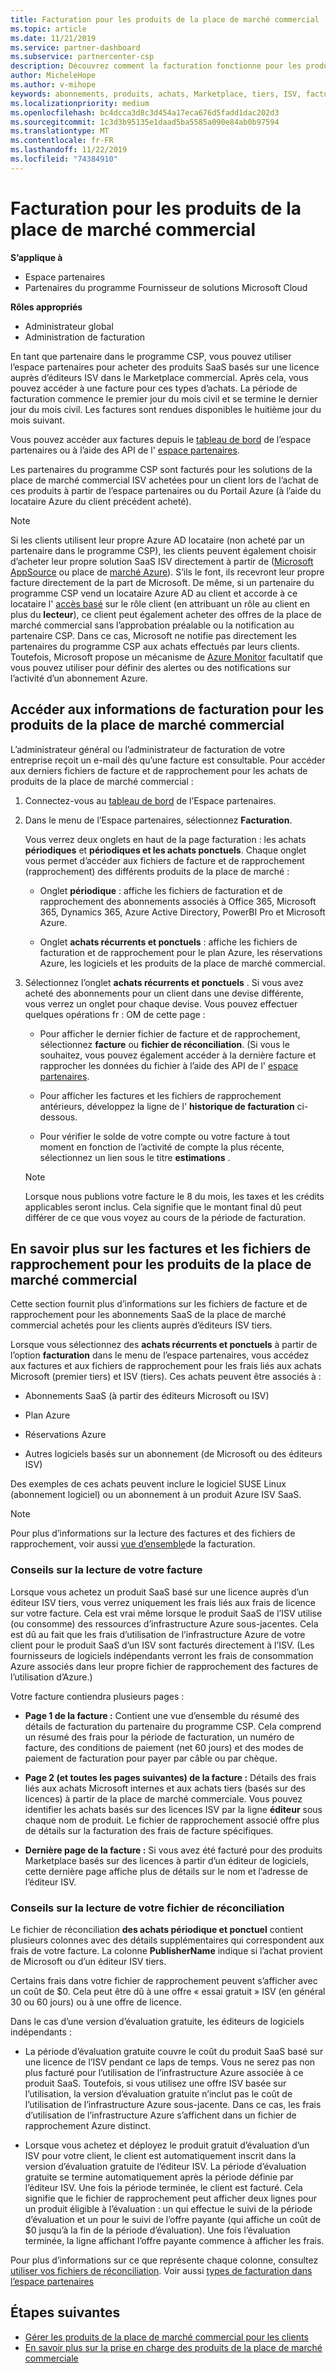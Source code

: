 ```yaml
---
title: Facturation pour les produits de la place de marché commercial | Espace partenaires
ms.topic: article
ms.date: 11/21/2019
ms.service: partner-dashboard
ms.subservice: partnercenter-csp
description: Découvrez comment la facturation fonctionne pour les produits ou abonnements SaaS ISV achetés pour les clients à partir de la place de marché commerciale dans l’espace partenaires.
author: MicheleHope
ms.author: v-mihope
keywords: abonnements, produits, achats, Marketplace, tiers, ISV, facturation, factures, rapprochement, fichier de rapprochement
ms.localizationpriority: medium
ms.openlocfilehash: bc4dcca3d8c3d454a17eca676d5fadd1dac202d3
ms.sourcegitcommit: 1c3d3b95135e1daad5ba5585a090e84ab0b97594
ms.translationtype: MT
ms.contentlocale: fr-FR
ms.lasthandoff: 11/22/2019
ms.locfileid: "74384910"
---
```

# <a name="billing-for-commercial-marketplace-products"></a>Facturation pour les produits de la place de marché commercial

**S’applique à**

- Espace partenaires
- Partenaires du programme Fournisseur de solutions Microsoft Cloud

**Rôles appropriés**

- Administrateur global
- Administration de facturation

En tant que partenaire dans le programme CSP, vous pouvez utiliser l’espace partenaires pour acheter des produits SaaS basés sur une licence auprès d’éditeurs ISV dans le Marketplace commercial. Après cela, vous pouvez accéder à une facture pour ces types d’achats. La période de facturation commence le premier jour du mois civil et se termine le dernier jour du mois civil. Les factures sont rendues disponibles le huitième jour du mois suivant.

Vous pouvez accéder aux factures depuis le [tableau de bord](https://partner.microsoft.com/dashboard/) de l’espace partenaires ou à l’aide des API de l' [espace partenaires](https://docs.microsoft.com/partner-center/develop/).

Les partenaires du programme CSP sont facturés pour les solutions de la place de marché commercial ISV achetées pour un client lors de l’achat de ces produits à partir de l’espace partenaires ou du Portail Azure (à l’aide du locataire Azure du client précédent acheté).

>[!NOTE]
>Si les clients utilisent leur propre Azure AD locataire (non acheté par un partenaire dans le programme CSP), les clients peuvent également choisir d’acheter leur propre solution SaaS ISV directement à partir de ([Microsoft AppSource](https://appsource.microsoft.com/) ou place de [marché Azure](https://azuremarketplace.microsoft.com/)). S’ils le font, ils recevront leur propre facture directement de la part de Microsoft. De même, si un partenaire du programme CSP vend un locataire Azure AD au client et accorde à ce locataire l' [accès basé](https://docs.microsoft.com/azure/role-based-access-control/built-in-roles) sur le rôle client (en attribuant un rôle au client en plus du **lecteur**), ce client peut également acheter des offres de la place de marché commercial sans l’approbation préalable ou la notification au partenaire CSP. Dans ce cas, Microsoft ne notifie pas directement les partenaires du programme CSP aux achats effectués par leurs clients. Toutefois, Microsoft propose un mécanisme de [Azure Monitor](https://docs.microsoft.com/azure/azure-monitor/platform/alerts-activity-log) facultatif que vous pouvez utiliser pour définir des alertes ou des notifications sur l’activité d’un abonnement Azure.

## <a name="access-billing-information-for-commercial-marketplace-products"></a>Accéder aux informations de facturation pour les produits de la place de marché commercial

L’administrateur général ou l’administrateur de facturation de votre entreprise reçoit un e-mail dès qu’une facture est consultable. Pour accéder aux derniers fichiers de facture et de rapprochement pour les achats de produits de la place de marché commercial :

1. Connectez-vous au [tableau de bord](https://partner.microsoft.com/dashboard/) de l’Espace partenaires.

2. Dans le menu de l’Espace partenaires, sélectionnez **Facturation**. 

    Vous verrez deux onglets en haut de la page facturation : les achats **périodiques** et **périodiques et les achats ponctuels**. Chaque onglet vous permet d’accéder aux fichiers de facture et de rapprochement (rapprochement) des différents produits de la place de marché :

    - Onglet **périodique** : affiche les fichiers de facturation et de rapprochement des abonnements associés à Office 365, Microsoft 365, Dynamics 365, Azure Active Directory, PowerBI Pro et Microsoft Azure.

    - Onglet **achats récurrents et ponctuels** : affiche les fichiers de facturation et de rapprochement pour le plan Azure, les réservations Azure, les logiciels et les produits de la place de marché commercial.
  
3. Sélectionnez l’onglet **achats récurrents et ponctuels** . Si vous avez acheté des abonnements pour un client dans une devise différente, vous verrez un onglet pour chaque devise. Vous pouvez effectuer quelques opérations fr : OM de cette page :

    - Pour afficher le dernier fichier de facture et de rapprochement, sélectionnez **facture** ou **fichier de réconciliation**. (Si vous le souhaitez, vous pouvez également accéder à la dernière facture et rapprocher les données du fichier à l’aide des API de l' [espace partenaires](https://docs.microsoft.com/partner-center/develop/).

    - Pour afficher les factures et les fichiers de rapprochement antérieurs, développez la ligne de l' **historique de facturation** ci-dessous.

    - Pour vérifier le solde de votre compte ou votre facture à tout moment en fonction de l’activité de compte la plus récente, sélectionnez un lien sous le titre **estimations** .  

    >[!NOTE]
    > Lorsque nous publions votre facture le 8 du mois, les taxes et les crédits applicables seront inclus. Cela signifie que le montant final dû peut différer de ce que vous voyez au cours de la période de facturation.

## <a name="more-about-invoices-and-recon-files-for-commercial-marketplace-products"></a>En savoir plus sur les factures et les fichiers de rapprochement pour les produits de la place de marché commercial

Cette section fournit plus d’informations sur les fichiers de facture et de rapprochement pour les abonnements SaaS de la place de marché commercial achetés pour les clients auprès d’éditeurs ISV tiers.

Lorsque vous sélectionnez des **achats récurrents et ponctuels** à partir de l’option **facturation** dans le menu de l’espace partenaires, vous accédez aux factures et aux fichiers de rapprochement pour les frais liés aux achats Microsoft (premier tiers) et ISV (tiers). Ces achats peuvent être associés à :

- Abonnements SaaS (à partir des éditeurs Microsoft ou ISV)

- Plan Azure

- Réservations Azure

- Autres logiciels basés sur un abonnement (de Microsoft ou des éditeurs ISV)

Des exemples de ces achats peuvent inclure le logiciel SUSE Linux (abonnement logiciel) ou un abonnement à un produit Azure ISV SaaS.

>[!NOTE]
> Pour plus d’informations sur la lecture des factures et des fichiers de rapprochement, voir aussi [vue d’ensemble](billing.md)de la facturation.

### <a name="tips-on-reading-your-invoice"></a>Conseils sur la lecture de votre facture

Lorsque vous achetez un produit SaaS basé sur une licence auprès d’un éditeur ISV tiers, vous verrez uniquement les frais liés aux frais de licence sur votre facture. Cela est vrai même lorsque le produit SaaS de l’ISV utilise (ou consomme) des ressources d’infrastructure Azure sous-jacentes. Cela est dû au fait que les frais d’utilisation de l’infrastructure Azure de votre client pour le produit SaaS d’un ISV sont facturés directement à l’ISV. (Les fournisseurs de logiciels indépendants verront les frais de consommation Azure associés dans leur propre fichier de rapprochement des factures de l’utilisation d’Azure.)

Votre facture contiendra plusieurs pages :

- **Page 1 de la facture :** Contient une vue d’ensemble du résumé des détails de facturation du partenaire du programme CSP. Cela comprend un résumé des frais pour la période de facturation, un numéro de facture, des conditions de paiement (net 60 jours) et des modes de paiement de facturation pour payer par câble ou par chèque.

- **Page 2 (et toutes les pages suivantes) de la facture :** Détails des frais liés aux achats Microsoft internes et aux achats tiers (basés sur des licences) à partir de la place de marché commerciale. Vous pouvez identifier les achats basés sur des licences ISV par la ligne **éditeur** sous chaque nom de produit. Le fichier de rapprochement associé offre plus de détails sur la facturation des frais de facture spécifiques.

- **Dernière page de la facture :** Si vous avez été facturé pour des produits Marketplace basés sur des licences à partir d’un éditeur de logiciels, cette dernière page affiche plus de détails sur le nom et l’adresse de l’éditeur ISV.

### <a name="tips-on-reading-your-reconciliation-file"></a>Conseils sur la lecture de votre fichier de réconciliation

Le fichier de réconciliation **des achats périodique et ponctuel** contient plusieurs colonnes avec des détails supplémentaires qui correspondent aux frais de votre facture. La colonne **PublisherName** indique si l’achat provient de Microsoft ou d’un éditeur ISV tiers.

Certains frais dans votre fichier de rapprochement peuvent s’afficher avec un coût de $0. Cela peut être dû à une offre « essai gratuit » ISV (en général 30 ou 60 jours) ou à une offre de licence.

Dans le cas d’une version d’évaluation gratuite, les éditeurs de logiciels indépendants :

- La période d’évaluation gratuite couvre le coût du produit SaaS basé sur une licence de l’ISV pendant ce laps de temps. Vous ne serez pas non plus facturé pour l’utilisation de l’infrastructure Azure associée à ce produit SaaS.  Toutefois, si vous utilisez une offre ISV basée sur l’utilisation, la version d’évaluation gratuite n’inclut pas le coût de l’utilisation de l’infrastructure Azure sous-jacente. Dans ce cas, les frais d’utilisation de l’infrastructure Azure s’affichent dans un fichier de rapprochement Azure distinct.

- Lorsque vous achetez et déployez le produit gratuit d’évaluation d’un ISV pour votre client, le client est automatiquement inscrit dans la version d’évaluation gratuite de l’éditeur ISV. La période d’évaluation gratuite se termine automatiquement après la période définie par l’éditeur ISV. Une fois la période terminée, le client est facturé. Cela signifie que le fichier de rapprochement peut afficher deux lignes pour un produit éligible à l’évaluation : un qui effectue le suivi de la période d’évaluation et un pour le suivi de l’offre payante (qui affiche un coût de $0 jusqu’à la fin de la période d’évaluation). Une fois l’évaluation terminée, la ligne affichant l’offre payante commence à afficher les frais. 

Pour plus d’informations sur ce que représente chaque colonne, consultez [utiliser vos fichiers de réconciliation](use-the-reconciliation-files.md). Voir aussi [types de facturation dans l’espace partenaires](billing-different-types.md)

## <a name="next-steps"></a>Étapes suivantes

- [Gérer les produits de la place de marché commercial pour les clients](csp-commercial-marketplace-manage.md)
- [En savoir plus sur la prise en charge des produits de la place de marché commerciale](csp-commercial-marketplace-support.md)
